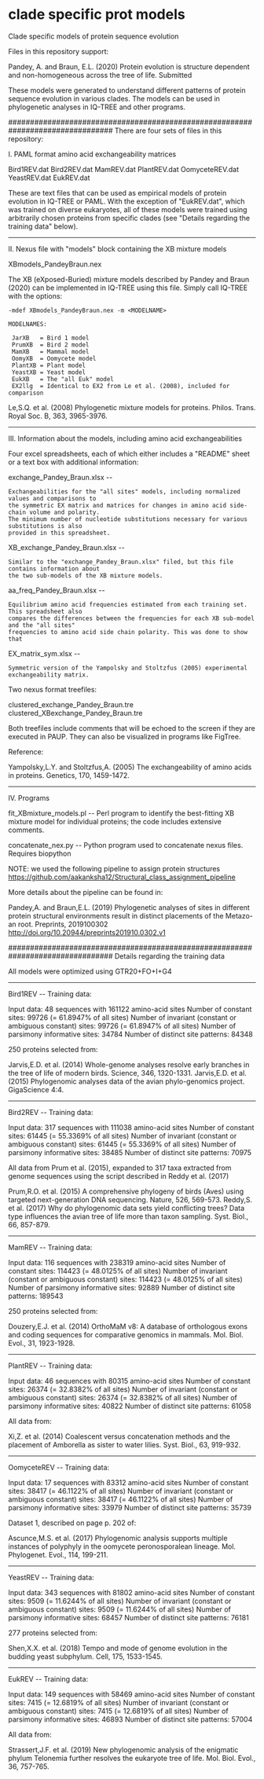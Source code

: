 # clade specific prot models
Clade specific models of protein sequence evolution

Files in this repository support:

Pandey, A. and Braun, E.L. (2020) Protein evolution is structure dependent and non-homogeneous 
across the tree of life. Submitted

These models were generated to understand different patterns of protein sequence evolution
in various clades. The models can be used in phylogenetic analyses in IQ-TREE and other
programs.

################################################################################
There are four sets of files in this repository:

I. PAML format amino acid exchangeability matrices

Bird1REV.dat
Bird2REV.dat
MamREV.dat
PlantREV.dat
OomyceteREV.dat
YeastREV.dat
EukREV.dat

These are text files that can be used as empirical models of protein evolution in IQ-TREE or
PAML. With the exception of "EukREV.dat", which was trained on diverse eukaryotes, all of
these models were trained using arbitrarily chosen proteins from specific clades (see "Details 
regarding the training data" below).

--------------------------------------------------------------------------------
II. Nexus file with "models" block containing the XB mixture models

XBmodels_PandeyBraun.nex

The XB (eXposed-Buried) mixture models described by Pandey and Braun (2020) can be implemented
in IQ-TREE using this file. Simply call IQ-TREE with the options:

	-mdef XBmodels_PandeyBraun.nex -m <MODELNAME>
	
	MODELNAMES:

     JarXB   = Bird 1 model
     PrumXB  = Bird 2 model
     MamXB   = Mammal model
     OomyXB  = Oomycete model
     PlantXB = Plant model
     YeastXB = Yeast model
     EukXB   = The "all Euk" model
     EX2llg  = Identical to EX2 from Le et al. (2008), included for comparison
     
Le,S.Q. et al. (2008) Phylogenetic mixture models for proteins. Philos. Trans. Royal Soc. B, 363, 3965-3976.

--------------------------------------------------------------------------------
III. Information about the models, including amino acid exchangeabilities

Four excel spreadsheets, each of which either includes a "README" sheet or a text box with additional information:

exchange_Pandey_Braun.xlsx -- 

	Exchangeabilities for the "all sites" models, including normalized values and comparisons to
	the symmetric EX matrix and matrices for changes in amino acid side-chain volume and polarity.
	The minimum number of nucleotide substitutions necessary for various substitutions is also
	provided in this spreadsheet.

XB_exchange_Pandey_Braun.xlsx --

	Similar to the "exchange_Pandey_Braun.xlsx" filed, but this file contains information about
	the two sub-models of the XB mixture models.

aa_freq_Pandey_Braun.xlsx --

	Equilibrium amino acid frequencies estimated from each training set. This spreadsheet also
	compares the differences between the frequencies for each XB sub-model and the "all sites" 
	frequencies to amino acid side chain polarity. This was done to show that 

EX_matrix_sym.xlsx --

	Symmetric version of the Yampolsky and Stoltzfus (2005) experimental exchangeability matrix.
	
Two nexus format treefiles:

clustered_exchange_Pandey_Braun.tre
clustered_XBexchange_Pandey_Braun.tre

Both treefiles include comments that will be echoed to the screen if they are executed in PAUP. They can also be visualized
in programs like FigTree.

Reference:

Yampolsky,L.Y. and Stoltzfus,A. (2005) The exchangeability of amino acids in proteins. Genetics, 170, 1459-1472.

--------------------------------------------------------------------------------
IV. Programs

fit_XBmixture_models.pl --
	Perl program to identify the best-fitting XB mixture model for individual proteins; the code
	includes extensive comments.

concatenate_nex.py --
	Python program used to concatenate nexus files. Requires biopython
	
NOTE: we used the following pipeline to assign protein structures
	https://github.com/aakanksha12/Structural_class_assignment_pipeline
	
More details about the pipeline can be found in:

Pandey,A. and Braun,E.L. (2019) Phylogenetic analyses of sites in different protein structural environments result in distinct placements of the Metazo-an root. Preprints, 2019100302 http://doi.org/10.20944/preprints201910.0302.v1

################################################################################
Details regarding the training data

All models were optimized using GTR20+FO+I+G4

****
Bird1REV -- Training data:

Input data: 48 sequences with 161122 amino-acid sites
Number of constant sites: 99726 (= 61.8947% of all sites)
Number of invariant (constant or ambiguous constant) sites: 99726 (= 61.8947% of all sites)
Number of parsimony informative sites: 34784
Number of distinct site patterns: 84348

250 proteins selected from:

Jarvis,E.D. et al. (2014) Whole-genome analyses resolve early branches in the tree of life of modern birds. Science, 346, 1320-1331.
Jarvis,E.D. et al. (2015) Phylogenomic analyses data of the avian phylo-genomics project. GigaScience 4:4.

****
Bird2REV -- Training data:

Input data: 317 sequences with 111038 amino-acid sites
Number of constant sites: 61445 (= 55.3369% of all sites)
Number of invariant (constant or ambiguous constant) sites: 61445 (= 55.3369% of all sites)
Number of parsimony informative sites: 38485
Number of distinct site patterns: 70975

All data from Prum et al. (2015), expanded to 317 taxa extracted from genome sequences using the script described in Reddy et al. (2017)

Prum,R.O. et al. (2015) A comprehensive phylogeny of birds (Aves) using targeted next-generation DNA sequencing. Nature, 526, 569-573.
Reddy,S. et al. (2017) Why do phylogenomic data sets yield conflicting trees? Data type influences the avian tree of life more than taxon sampling. Syst. Biol., 66, 857-879.

****
MamREV -- Training data:

Input data: 116 sequences with 238319 amino-acid sites
Number of constant sites: 114423 (= 48.0125% of all sites)
Number of invariant (constant or ambiguous constant) sites: 114423 (= 48.0125% of all sites)
Number of parsimony informative sites: 92889
Number of distinct site patterns: 189543

250 proteins selected from:

Douzery,E.J. et al. (2014) OrthoMaM v8: A database of orthologous exons and coding sequences for comparative genomics in mammals. Mol. Biol. Evol., 31, 1923-1928.

****
PlantREV -- Training data:

Input data: 46 sequences with 80315 amino-acid sites
Number of constant sites: 26374 (= 32.8382% of all sites)
Number of invariant (constant or ambiguous constant) sites: 26374 (= 32.8382% of all sites)
Number of parsimony informative sites: 40822
Number of distinct site patterns: 61058

All data from:

Xi,Z. et al. (2014) Coalescent versus concatenation methods and the placement of Amborella as sister to water lilies. Syst. Biol., 63, 919-932.

****
OomyceteREV -- Training data:

Input data: 17 sequences with 83312 amino-acid sites
Number of constant sites: 38417 (= 46.1122% of all sites)
Number of invariant (constant or ambiguous constant) sites: 38417 (= 46.1122% of all sites)
Number of parsimony informative sites: 33979
Number of distinct site patterns: 35739

Dataset 1, described on page p. 202 of:

Ascunce,M.S. et al. (2017) Phylogenomic analysis supports multiple instances of polyphyly in the oomycete peronosporalean lineage. Mol. Phylogenet. Evol., 114, 199-211.

****
YeastREV -- Training data:

Input data: 343 sequences with 81802 amino-acid sites
Number of constant sites: 9509 (= 11.6244% of all sites)
Number of invariant (constant or ambiguous constant) sites: 9509 (= 11.6244% of all sites)
Number of parsimony informative sites: 68457
Number of distinct site patterns: 76181

277 proteins selected from:

Shen,X.X. et al. (2018) Tempo and mode of genome evolution in the budding yeast subphylum. Cell, 175, 1533-1545.

****
EukREV -- Training data:

Input data: 149 sequences with 58469 amino-acid sites
Number of constant sites: 7415 (= 12.6819% of all sites)
Number of invariant (constant or ambiguous constant) sites: 7415 (= 12.6819% of all sites)
Number of parsimony informative sites: 46893
Number of distinct site patterns: 57004

All data from:

Strassert,J.F. et al. (2019) New phylogenomic analysis of the enigmatic phylum Telonemia further resolves the eukaryote tree of life. Mol. Biol. Evol., 36, 757-765.
